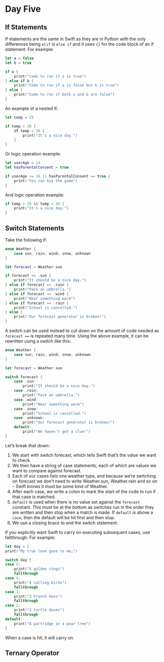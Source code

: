 # Day Five

## If Statements

If statements are the same in Swift as they are in Python with the only differences being `elif` is `else if` and it uses `{}` for the code block of an if statement. For example:

``` swift
let a = false
let b = true

if a {
    print("Code to run if a is true")
} else if b {
    print("Code to run if a is false but b is true")
} else {
    print("Code to run if both a and b are false")
}
```

An example of a nested if:

``` swift
let temp = 25

if temp > 20 {
    if temp < 30 {
        print("It's a nice day.")
    }
}
```

Or logic operation example:

``` swift
let userAge = 14
let hasParentalConsent = true

if userAge >= 18 || hasParentalConsent == true {
    print("You can buy the game")
}
```

And logic operation example:

``` swift
if temp > 20 && temp < 30 {
    print("It's a nice day.")
}
```

## Switch Statements

Take the following if:

``` swift
enum Weather {
    case sun, rain, wind, snow, unknown
}

let forecast = Weather.sun

if forecast == .sun {
    print("It should be a nice day.")
} else if forecast == .rain {
    print("Pack an umbrella.")
} else if forecast == .wind {
    print("Wear something warm")
} else if forecast == .rain {
    print("School is cancelled.")
} else {
    print("Our forecast generator is broken!")
}
```

A switch can be used instead to cut down on the amount of code needed as `forecast ==` is repeated many time. Using the above example, it can be rewritten using a switch like this:

``` swift
enum Weather {
    case sun, rain, wind, snow, unknown
}

let forecast = Weather.sun

switch forecast {
    case .sun:
        print("It should be a nice day.")
    case .rain:
        print("Pack an umbrella.")
    case .wind:
        print("Wear something warm")
    case .snow:
        print("School is cancelled.")
    case .unknown:
        print("Our forecast generator is broken!")
    default:
        print("We haven't got a clue!")
}
```

Let’s break that down:

1. We start with switch forecast, which tells Swift that’s the value we want to check.
2. We then have a string of case statements, each of which are values we want to compare against forecast.
3. Each of our cases lists one weather type, and because we’re switching on forecast we don’t need to write Weather.sun, Weather.rain and so on – Swift knows it must be some kind of Weather.
4. After each case, we write a colon to mark the start of the code to run if that case is matched.
5. `default` is used when there is no value set against the `forecast` constant. This must be at the bottom as switches run in the order they are written and then stop when a match is made. If `default` is above a `case`, then the default will be hit first and then stop.
6. We use a closing brace to end the switch statement.

If you explicitly want Swift to carry on executing subsequent cases, use fallthrough. For example:

``` swift
let day = 5
print("My true love gave to me…")

switch day {
case 5:
    print("5 golden rings")
    fallthrough
case 4:
    print("4 calling birds")
    fallthrough
case 3:
    print("3 French hens")
    fallthrough
case 2:
    print("2 turtle doves")
    fallthrough
default:
    print("A partridge in a pear tree")
}
```

When a case is hit, it will carry on.

## Ternary Operator

